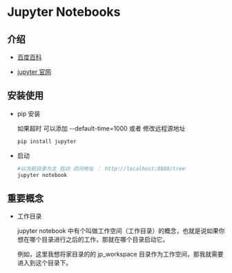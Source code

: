# Jupyter Notebooks

## 介绍

- [百度百科](https://baike.baidu.com/item/Jupyter/20423051)

- [jupyter 官网](https://jupyter.org/)

## 安装使用

- pip 安装

  如果超时 可以添加 --default-time=1000 或者 修改远程源地址

  ```sh
  pip install jupyter
  ```

- 启动

  ```python
  #以当前目录为主 启动 访问地址 ： http://localhost:8888/tree
  jupyter notebook
  ```

## 重要概念

- 工作目录

  jupyter notebook 中有个叫做工作空间（工作目录）的概念，也就是说如果你想在哪个目录进行之后的工作，那就在哪个目录启动它。

  例如，这里我想将家目录的的 jp_workspace 目录作为工作空间，那我就需要进入到这个目录下。
